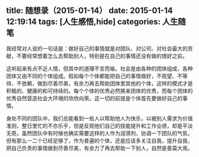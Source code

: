 title: 随想录（2015-01-14）
date: 2015-01-14 12:19:14
tags: [人生感悟,hide]
categories: 人生随笔
---
我经常对人说的一句话是：做好自己的事情就是对团队、对公司、对社会最大的贡献，不要经常想着怎么去帮助别人，特别是在自己的事情还没有做的很好之前。

这听起来有点不近人情，但其中的道理不言而喻。社会是由各种的团体组成，各种团体又由不同的个体组成。假如每个个体都能把自己的事情做好，不观望、不等待、不依赖，做到尽善尽美，有余力再去帮助团体里其他的个体，这样的模式才是积极的、健康的和可持续的。每个个体的优秀必然换来团体的优秀，而每个团体的优秀自然营造社会大环境的欣欣向荣。这一切的前提是个体首先要做好自己的事情。

身处不同的团队中，我们总能看到一些人以帮助他人为快乐，以被别人需求为价值准则，整日里忙的不亦乐乎，但是反观他们自己的技能提升和工作业绩，却是平淡无奇。虽然团队中有时候也确实需要这样的人作为润滑剂，协调一下团队的气氛，但有那么一二个已经足够了，作为普遍的个体，还是应该多关注自我，提升自我，把自己负责的事情做到尽善尽美，有余力了再去帮助一下别人，自然是善莫大焉。

